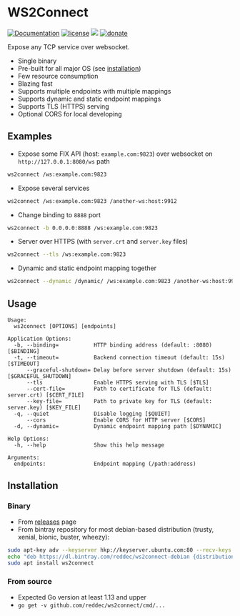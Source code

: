 # WS2Connect

[![Documentation](https://img.shields.io/badge/documentation-latest-green)](https://reddec.github.io/ws2connect/)
[![license](https://img.shields.io/github/license/reddec/ws2connect.svg)](https://github.com/reddec/ws2connect)
[![](https://godoc.org/github.com/reddec/ws2connect?status.svg)](http://godoc.org/github.com/reddec/ws2connect)
[![donate](https://img.shields.io/badge/help_by️-donate❤-ff69b4)](http://reddec.net/about/#donate)


Expose any TCP service over websocket. 

* Single binary
* Pre-built for all major OS (see [installation](#installation))
* Few resource consumption
* Blazing fast
* Supports multiple endpoints with multiple mappings
* Supports dynamic and static endpoint mappings
* Supports TLS (HTTPS) serving
* Optional CORS for local developing

## Examples


* Expose some FIX API (host: `example.com:9823`) over websocket on `http://127.0.0.1:8080/ws` path

```bash
ws2connect /ws:example.com:9823
```

* Expose several services

```bash
ws2connect /ws:example.com:9823 /another-ws:host:9912
```

* Change binding to `8888` port

```bash
ws2connect -b 0.0.0.0:8888 /ws:example.com:9823
```

* Server over HTTPS (with `server.crt` and `server.key` files)

```bash
ws2connect --tls /ws:example.com:9823
```

* Dynamic and static endpoint mapping together

```bash
ws2connect --dynamic /dynamic/ /ws:example.com:9823 /another-ws:host:9912
```

## Usage

    Usage:
      ws2connect [OPTIONS] [endpoints]
    
    Application Options:
      -b, --binding=           HTTP binding address (default: :8080) [$BINDING]
      -t, --timeout=           Backend connection timeout (default: 15s) [$TIMEOUT]
          --graceful-shutdown= Delay before server shutdown (default: 15s) [$GRACEFUL_SHUTDOWN]
          --tls                Enable HTTPS serving with TLS [$TLS]
          --cert-file=         Path to certificate for TLS (default: server.crt) [$CERT_FILE]
          --key-file=          Path to private key for TLS (default: server.key) [$KEY_FILE]
      -q, --quiet              Disable logging [$QUIET]
          --cors               Enable CORS for HTTP server [$CORS]
      -d, --dynamic=           Dynamic endpoint mapping path [$DYNAMIC]
    
    Help Options:
      -h, --help               Show this help message
    
    Arguments:
      endpoints:               Endpoint mapping (/path:address)


## Installation

### Binary

* From [releases](https://github.com/reddec/ws2connect/releases) page
* From bintray repository for most debian-based distribution (trusty, xenial, bionic, buster, wheezy):
```bash
sudo apt-key adv --keyserver hkp://keyserver.ubuntu.com:80 --recv-keys 379CE192D401AB61
echo "deb https://dl.bintray.com/reddec/ws2connect-debian {distribution} main" | sudo tee -a /etc/apt/sources.list
sudo apt install ws2connect
```

### From source

* Expected Go version at least 1.13 and upper
* `go get -v github.com/reddec/ws2connect/cmd/...`